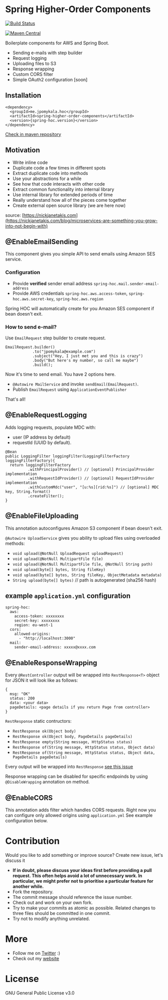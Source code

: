 # Spring Higher-Order Components

[![Build Status](https://travis-ci.org/jpomykala/spring-higher-order-components.svg?branch=master)](https://travis-ci.org/jpomykala/spring-higher-order-components)

[![Maven Central](https://maven-badges.herokuapp.com/maven-central/me.jpomykala.hoc/spring-higher-order-components/badge.svg)](https://maven-badges.herokuapp.com/maven-central/me.jpomykala.hoc/spring-higher-order-components)

Boilerplate components for AWS and Spring Boot. 
- Sending e-mails with step builder
- Request logging 
- Uploading files to S3
- Response wrapping
- Custom CORS filter
- Simple OAuth2 configuration [soon]



## Installation
```
<dependency>
  <groupId>me.jpomykala.hoc</groupId>
  <artifactId>spring-higher-order-components</artifactId>
  <version>{spring-hoc.version}</version>
</dependency>
```

[Check in maven repository](https://mvnrepository.com/artifact/me.jpomykala.hoc/spring-higher-order-components)

## Motivation

- Write inline code
- Duplicate code a few times in different spots
- Extract duplicate code into methods
- Use your abstractions for a while
- See how that code interacts with other code
- Extract common functionality into internal library
- Use internal library for extended periods of time
- Really understand how all of the pieces come together
- Create external open source library (we are here now)

source: [https://nickjanetakis.com](https://nickjanetakis.com/blog/microservices-are-something-you-grow-into-not-begin-with)

## @EnableEmailSending

This component gives you simple API to send emails using Amazon SES service. 

### Configuration

- Provide **verified** sender email address ``spring-hoc.mail.sender-email-address``
- Provide AWS credentials ``spring-hoc.aws.access-token``, ``spring-hoc.aws.secret-key``, ``spring-hoc.aws.region``

Spring HOC will automatically create for you Amazon SES component if bean doesn't exit.

### How to send e-mail?

Use ``EmailRequest`` step builder to create request.

```
EmailRequest.builder()
            .to("jpomykala@example.com")
            .subject("Hey, I just met you and this is crazy")
            .body("But here's my number, so call me maybe")
            .build();
```

Now it's time to send email. You have 2 options here.
- ``@Autowire MailService`` and invoke ``sendEmail(EmailRequest)``.
- Publish ``EmailRequest`` using ``ApplicationEventPublisher``

That's all!

## @EnableRequestLogging

Adds logging requests, populate MDC with:
- user (IP address by default)
- requestId (UUID by default).

```
@Bean
public LoggingFilter loggingFilter(LoggingFilterFactory loggingFilterFactory){
  return loggingFilterFactory
          .withPrincipalProvider() // [optional] PrincipalProvider implementation 
          .withRequestIdProvider() // [optional] RequestIdProvider implementation
          .withCustomMdc("user", "[u:%s][rid:%s]") // [optional] MDC key, String.format()
          .createFilter();
}
```

## @EnableFileUploading

This annotation autoconfigures Amazon S3 component if bean doesn't exit.

``@Autowire UploadService`` gives you ability to upload files using overloaded methods:
- ``void upload(@NotNull UploadRequest uploadRequest)``
- ``void upload(@NotNull MultipartFile file)``
- ``void upload(@NotNull MultipartFile file, @NotNull String path)``
- ``void upload(byte[] bytes, String fileKey)``
- ``void upload(byte[] bytes, String fileKey, ObjectMetadata metadata)``
- ``String upload(byte[] bytes)`` // path is autogenerated (sha256 hash)

## example ``application.yml`` configuration

```
spring-hoc:
  aws:
    access-token: xxxxxxxx
    secret-key: xxxxxxxx
    region: eu-west-1
  cors:
    allowed-origins:
      - "http://localhost:3000"
  mail:
    sender-email-address: xxxxx@xxxx.com    
```

## @EnableResponseWrapping

Every `@RestController` output will be wrapped into `RestResponse<T>` object for JSON it will look like as follows:

```
{
  msg: "OK"
  status: 200
  data: <your data>
  pageDetails: <page details if you return Page from controller>
}
```

`RestResponse` static contructors:
  
  - `RestResponse ok(Object body)`
  - `RestResponse ok(Object body, PageDetails pageDetails)`
  - `RestResponse empty(String message, HttpStatus status)`
  - `RestResponse of(String message, HttpStatus status, Object data)`
  - `RestResponse of(String message, HttpStatus status, Object data, PageDetails pageDetails)`
  
Every output will be wrapped into `RestResponse` [see this issue](https://github.com/jpomykala/spring-higher-order-components/issues/4)

Response wrapping can be disabled for specific endpoinds by using `@DisableWrapping` annotation on method.

## @EnableCORS

This annotation adds filter which handles CORS requests. Right now you can configure only allowed origins using ``application.yml`` See example configuration below.


# Contribution

Would you like to add something or improve source? Create new issue, let's discuss it 

- **If in doubt, please discuss your ideas first before providing a pull request. This often helps avoid a lot of unnecessary work. In particular, we might prefer not to prioritise a particular feature for another while.**
- Fork the repository.
- The commit message should reference the issue number.
- Check out and work on your own fork.
- Try to make your commits as atomic as possible. Related changes to three files should be committed in one commit.
- Try not to modify anything unrelated.

# More
- Follow me on [Twitter](https://twitter.com/jakub_pomykala) :)
- Check out my [website](https://jpomykala.github.io)

# License
GNU General Public License v3.0
